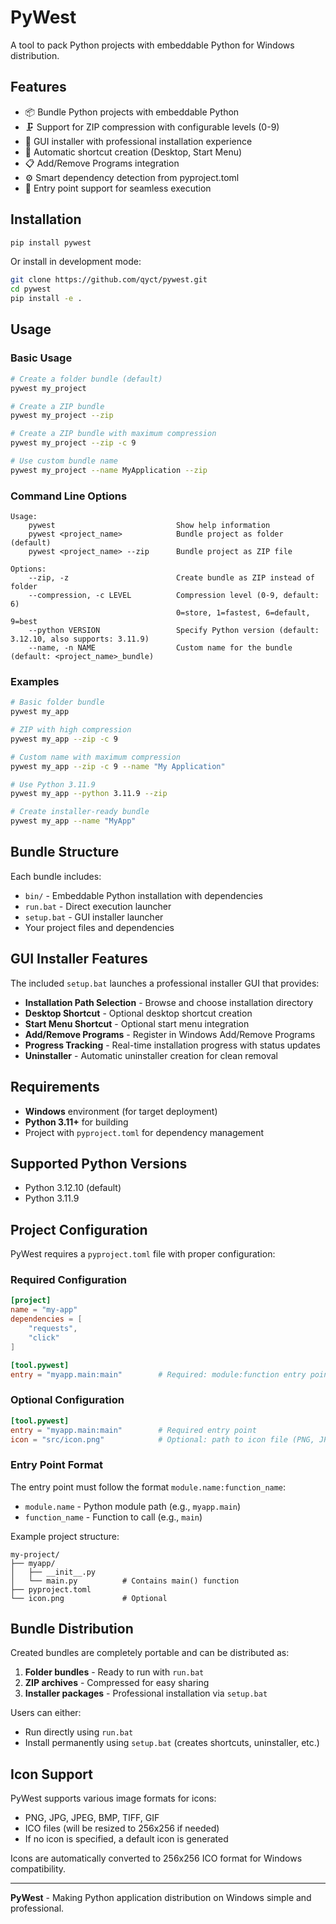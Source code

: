 # PyWest

A tool to pack Python projects with embeddable Python for Windows distribution.

## Features

- 📦 Bundle Python projects with embeddable Python
- 🗜️ Support for ZIP compression with configurable levels (0-9)
- 🎯 GUI installer with professional installation experience
- 🔗 Automatic shortcut creation (Desktop, Start Menu)
- 📋 Add/Remove Programs integration
- ⚙️ Smart dependency detection from pyproject.toml
- 🚀 Entry point support for seamless execution

## Installation

```bash
pip install pywest
```

Or install in development mode:

```bash
git clone https://github.com/qyct/pywest.git
cd pywest
pip install -e .
```

## Usage

### Basic Usage

```bash
# Create a folder bundle (default)
pywest my_project

# Create a ZIP bundle
pywest my_project --zip

# Create a ZIP bundle with maximum compression
pywest my_project --zip -c 9

# Use custom bundle name
pywest my_project --name MyApplication --zip
```

### Command Line Options

```
Usage:
    pywest                           Show help information
    pywest <project_name>            Bundle project as folder (default)
    pywest <project_name> --zip      Bundle project as ZIP file

Options:
    --zip, -z                        Create bundle as ZIP instead of folder
    --compression, -c LEVEL          Compression level (0-9, default: 6)
                                     0=store, 1=fastest, 6=default, 9=best
    --python VERSION                 Specify Python version (default: 3.12.10, also supports: 3.11.9)
    --name, -n NAME                  Custom name for the bundle (default: <project_name>_bundle)
```

### Examples

```bash
# Basic folder bundle
pywest my_app

# ZIP with high compression
pywest my_app --zip -c 9

# Custom name with maximum compression
pywest my_app --zip -c 9 --name "My Application"

# Use Python 3.11.9
pywest my_app --python 3.11.9 --zip

# Create installer-ready bundle
pywest my_app --name "MyApp"
```

## Bundle Structure

Each bundle includes:

- `bin/` - Embeddable Python installation with dependencies
- `run.bat` - Direct execution launcher
- `setup.bat` - GUI installer launcher
- Your project files and dependencies

## GUI Installer Features

The included `setup.bat` launches a professional installer GUI that provides:

- **Installation Path Selection** - Browse and choose installation directory
- **Desktop Shortcut** - Optional desktop shortcut creation
- **Start Menu Shortcut** - Optional start menu integration
- **Add/Remove Programs** - Register in Windows Add/Remove Programs
- **Progress Tracking** - Real-time installation progress with status updates
- **Uninstaller** - Automatic uninstaller creation for clean removal

## Requirements

- **Windows** environment (for target deployment)
- **Python 3.11+** for building
- Project with `pyproject.toml` for dependency management

## Supported Python Versions

- Python 3.12.10 (default)
- Python 3.11.9

## Project Configuration

PyWest requires a `pyproject.toml` file with proper configuration:

### Required Configuration

```toml
[project]
name = "my-app"
dependencies = [
    "requests",
    "click"
]

[tool.pywest]
entry = "myapp.main:main"        # Required: module:function entry point
```

### Optional Configuration

```toml
[tool.pywest]
entry = "myapp.main:main"        # Required entry point
icon = "src/icon.png"            # Optional: path to icon file (PNG, JPG, ICO supported)
```

### Entry Point Format

The entry point must follow the format `module.name:function_name`:

- `module.name` - Python module path (e.g., `myapp.main`)
- `function_name` - Function to call (e.g., `main`)

Example project structure:
```
my-project/
├── myapp/
│   ├── __init__.py
│   └── main.py          # Contains main() function
├── pyproject.toml
└── icon.png             # Optional
```

## Bundle Distribution

Created bundles are completely portable and can be distributed as:

1. **Folder bundles** - Ready to run with `run.bat`
2. **ZIP archives** - Compressed for easy sharing
3. **Installer packages** - Professional installation via `setup.bat`

Users can either:
- Run directly using `run.bat`
- Install permanently using `setup.bat` (creates shortcuts, uninstaller, etc.)

## Icon Support

PyWest supports various image formats for icons:
- PNG, JPG, JPEG, BMP, TIFF, GIF
- ICO files (will be resized to 256x256 if needed)
- If no icon is specified, a default icon is generated

Icons are automatically converted to 256x256 ICO format for Windows compatibility.

---

**PyWest** - Making Python application distribution on Windows simple and professional.